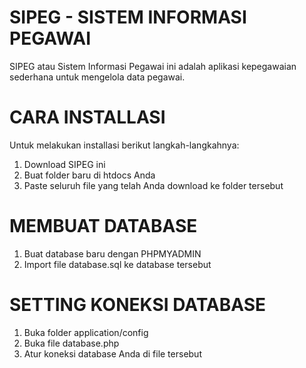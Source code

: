 # SIPEG - SISTEM INFORMASI PEGAWAI
SIPEG atau Sistem Informasi Pegawai ini adalah aplikasi kepegawaian sederhana untuk mengelola data pegawai.

# CARA INSTALLASI
Untuk melakukan installasi berikut langkah-langkahnya:
1. Download SIPEG ini
2. Buat folder baru di htdocs Anda
3. Paste seluruh file yang telah Anda download ke folder tersebut

# MEMBUAT DATABASE
1. Buat database baru dengan PHPMYADMIN 
2. Import file database.sql ke database tersebut

# SETTING KONEKSI DATABASE
1. Buka folder application/config
2. Buka file database.php
3. Atur koneksi database Anda di file tersebut

